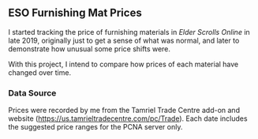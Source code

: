 ## __ESO Furnishing Mat Prices__

I started tracking the price of furnishing materials in *Elder Scrolls Online* in late 2019, originally just to get a sense of what was normal, and later to demonstrate how unusual some price shifts were.

With this project, I intend to compare how prices of each material have changed over time.

### __Data Source__

Prices were recorded by me from the Tamriel Trade Centre add-on and website (https://us.tamrieltradecentre.com/pc/Trade). Each date includes the suggested price ranges for the PCNA server only.


